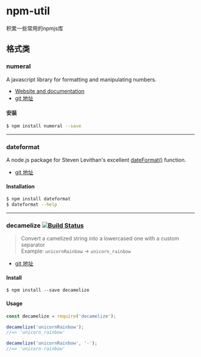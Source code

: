 # npm-util
积累一些常用的npmjs库

## 格式类

### numeral

A javascript library for formatting and manipulating numbers.

- [Website and documentation](http://numeraljs.com/)
- [git 地址](https://github.com/adamwdraper/Numeral-js.git)

#### 安装
```bash
$ npm install numeral --save
```

- - -


### dateformat

A node.js package for Steven Levithan's excellent [dateFormat()](http://blog.stevenlevithan.com/archives/date-time-format) function.
- [git 地址](https://github.com/felixge/node-dateformat.git)

#### Installation

```bash
$ npm install dateformat
$ dateformat --help
```

- - -

### decamelize [![Build Status](https://travis-ci.org/sindresorhus/decamelize.svg?branch=master)](https://travis-ci.org/sindresorhus/decamelize)

> Convert a camelized string into a lowercased one with a custom separator<br>
> Example: `unicornRainbow` → `unicorn_rainbow`
- [git 地址](https://github.com/sindresorhus/decamelize.git)

#### Install

```
$ npm install --save decamelize
```


#### Usage

```js
const decamelize = require('decamelize');

decamelize('unicornRainbow');
//=> 'unicorn_rainbow'

decamelize('unicornRainbow', '-');
//=> 'unicorn-rainbow'
```
